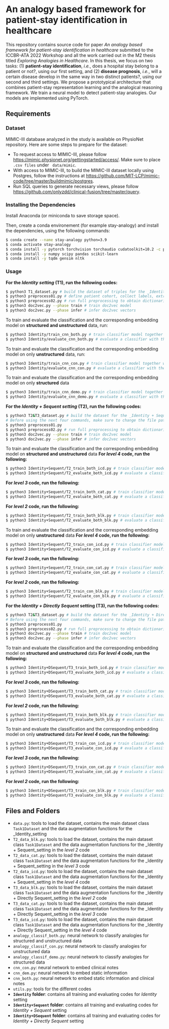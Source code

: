 # An analogy based framework for patient-stay identification in healthcare
This repository contains source code for paper _An analogy based framework for patient-stay identification in healthcare_ submitted to the ICCBR-ATA 2022 Workshop and all the work carried out in the M2 thesis titled _Exploring Analogies in Healthcare_. In this thesis, we focus on two tasks: (1) **patient-stay identification**, _i.e._, does a hospital stay belong to a patient or not?, using our first setting, and (2) **disease prognosis**,  _i.e._, will a certain disease develop in the same way in two distinct patients?, using our second and third settings. We propose a prototypical architecture that combines patient-stay representation learning and the analogical reasoning framework. We train a neural model to detect patient-stay analogies. Our models are implemented using PyTorch.

## Requirements

### Dataset
MIMIC-III database analyzed in the study is available on PhysioNet repository. Here are some steps to prepare for the dataset:

* To request access to MIMIC-III, please follow https://mimic.physionet.org/gettingstarted/access/. Make sure to place ```.csv files``` under ``` data/mimic```.
* With access to MIMIC-III, to build the MIMIC-III dataset locally using Postgres, follow the instructions at https://github.com/MIT-LCP/mimic-code/tree/master/buildmimic/postgres.
* Run SQL queries to generate necessary views, please follow https://github.com/onlyzdd/clinical-fusion/tree/master/query.



### Installing the Dependencies
Install Anaconda (or miniconda to save storage space).

Then, create a conda environement (for example stay-analogy) and install the dependencies, using the following commands:

```bash
$ conda create --name stay-analogy python=3.9
$ conda activate stay-analogy
$ conda install -y pytorch torchvision torchaudio cudatoolkit=10.2 -c pytorch -c=conda-forge
$ conda install -y numpy scipy pandas scikit-learn
$ conda install -y tqdm gensim nltk
```

### Usage

**For the _Identity setting_ (T1), run the following codes:**
  ```bash
  $ python3 T1_dataset.py # build the dataset of triples for the _Identity setting_
  $ python3 preprocess01.py # define patient cohort, collect labels, extract temporal signals, and extract clinical notes
  $ python3 preprocess02.py # run full preprocessing to obtain dictionaries
  $ python3 doc2vec.py --phase train # train doc2vec model
  $ python3 doc2vec.py --phase infer # infer doc2vec vectors
  ```

To train and evaluate the classification and the corresponding embedding model on **structured and unstructured** data, run:
  ```bash
  $ python3 Identity/train_cnn_both.py # train classifier model together with the embedding model 
  $ python3 Identity/evaluate_cnn_both.py # evaluate a classifier with the corresponding embedding model
  ```

To train and evaluate the classification and the corresponding embedding model on only **unstructured** data, run:
  ```bash
  $ python3 Identity/train_cnn_con.py # train classifier model together with the embedding model 
  $ python3 Identity/evaluate_cnn_con.py # evaluate a classifier with the corresponding embedding model
  ```
To train and evaluate the classification and the corresponding embedding model on only **structured** data
  ```bash
  $ python3 Identity/train_cnn_demo.py # train classifier model together with the embedding model 
  $ python3 Identity/evaluate_cnn_demo.py # evaluate a classifier with the corresponding embedding model
  ```
  
**For the _Identity + Sequent setting_ (T2), run the following codes:**

  ```bash
  $ python3 T2&T3_dataset.py # build the dataset for the _Identity + Sequent setting_
  # Before using the next four commands, make sure to change the file path in the script depending on the diagnosis level you are exploring, _e.g._, processed_icd_T2, processed_cat_T2, or processed_blk_T2. Do the same for the mimic file path, _e.g._, mimic_icd_T2, mimic_cat_T2, or mimic_blk_T2.
  $ python3 preprocess01.py 
  $ python3 preprocess02.py # run full preprocessing to obtain dictionaries
  $ python3 doc2vec.py --phase train # train doc2vec model
  $ python3 doc2vec.py --phase infer # infer doc2vec vectors
  ```

To train and evaluate the classification and the corresponding embedding model on **structured and unstructured** data
**For _level 4_ code, run the following:**
  ```bash
  $ python3 Identity+Sequent/T2_train_both_icd.py # train classifier model together with the embedding model 
  $ python3 Identity+Sequent/T2_evaluate_both_icd.py # evaluate a classifier with the corresponding embedding model
  ```

**For _level 3_ code, run the following:**
  ```bash
  $ python3 Identity+Sequent/T2_train_both_cat.py # train classifier model together with the embedding model 
  $ python3 Identity+Sequent/T2_evaluate_both_cat.py # evaluate a classifier with the corresponding embedding model
  ```

**For _level 2_ code, run the following:**
  ```bash
  $ python3 Identity+Sequent/T2_train_both_blk.py # train classifier model together with the embedding model 
  $ python3 Identity+Sequent/T2_evaluate_both_blk.py # evaluate a classifier with the corresponding embedding model
  ```


To train and evaluate the classification and the corresponding embedding model on only **unstructured** data
**For _level 4_ code, run the following:**
  ```bash
  $ python3 Identity+Sequent/T2_train_con_icd.py # train classifier model together with the embedding model 
  $ python3 Identity+Sequent/T2_evaluate_con_icd.py # evaluate a classifier with the corresponding embedding model
  ```

**For _level 3_ code, run the following:**
  ```bash
  $ python3 Identity+Sequent/T2_train_con_cat.py # train classifier model together with the embedding model 
  $ python3 Identity+Sequent/T2_evaluate_con_cat.py # evaluate a classifier with the corresponding embedding model
  ```

**For _level 2_ code, run the following:**
  ```bash
  $ python3 Identity+Sequent/T2_train_con_blk.py # train classifier model together with the embedding model 
  $ python3 Identity+Sequent/T2_evaluate_con_blk.py # evaluate a classifier with the corresponding embedding model
  ```


**For the _Identity + Directly Sequent_ setting (T3), run the following codes:**
  ```bash
  $ python3 T2&T3_dataset.py # build the dataset for the _Identity + Directly Sequent setting_
  # Before using the next four commands, make sure to change the file path in the script depending on the diagnosis level you are exploring, _e.g._, processed_icd_T3, processed_cat_T3, or processed_blk_T3. Do the same for the mimic file path, _e.g._, mimic_icd_T3, mimic_cat_T3, or mimic_blk_T3.
  $ python3 preprocess01.py 
  $ python3 preprocess02.py # run full preprocessing to obtain dictionaries
  $ python3 doc2vec.py --phase train # train doc2vec model
  $ python3 doc2vec.py --phase infer # infer doc2vec vectors
  ```

To train and evaluate the classification and the corresponding embedding model on **structured and unstructured** data
**For _level 4_ code, run the following:**
  ```bash
  $ python3 Identity+DSequent/T3_train_both_icd.py # train classifier model together with the embedding model 
  $ python3 Identity+DSequent/T3_evaluate_both_icd.py # evaluate a classifier with the corresponding embedding model
  ```

**For _level 3_ code, run the following:**
  ```bash
  $ python3 Identity+DSequent/T3_train_both_cat.py # train classifier model together with the embedding model 
  $ python3 Identity+DSequent/T3_evaluate_both_cat.py # evaluate a classifier with the corresponding embedding model
  ```
**For _level 2_ code, run the following:**
  ```bash
  $ python3 Identity+DSequent/T3_train_both_blk.py # train classifier model together with the embedding model 
  $ python3 Identity+DSequent/T3_evaluate_both_blk.py # evaluate a classifier with the corresponding embedding model
  ```


To train and evaluate the classification and the corresponding embedding model on only **unstructured** data
 **For _level 4_ code, run the following:**
  ```bash
  $ python3 Identity+DSequent/T3_train_con_icd.py # train classifier model together with the embedding model 
  $ python3 Identity+DSequent/T3_evaluate_con_icd.py # evaluate a classifier with the corresponding embedding model
```

**For _level 3_ code, run the following:**
  ```bash
  $ python3 Identity+DSequent/T3_train_con_cat.py # train classifier model together with the embedding model 
  $ python3 Identity+DSequent/T3_evaluate_con_cat.py # evaluate a classifier with the corresponding embedding model
  ```

**For _level 2_ code, run the following:**
  ```bash
  $ python3 Identity+DSequent/T3_train_con_blk.py # train classifier model together with the embedding model 
  $ python3 Identity+DSequent/T3_evaluate_con_blk.py # evaluate a classifier with the corresponding embedding model
  ```

  
 
  
  
## Files and Folders

- `data.py`: tools to load the dataset, contains the main dataset class `Task1Dataset` and the data augmentation functions for the _Identity_setting
- `T2_data_blk.py`: tools to load the dataset, contains the main dataset class `Task1Dataset` and the data augmentation functions for the _Identity + Sequent_setting in the _level 2_ code
- `T2_data_cat.py`: tools to load the dataset, contains the main dataset class `Task1Dataset` and the data augmentation functions for the _Identity + Sequent_setting in the _level 3_ code
- `T2_data_icd.py`: tools to load the dataset, contains the main dataset class `Task1Dataset` and the data augmentation functions for the _Identity + Sequent_setting in the _level 4_ code
- `T3_data_blk.py`: tools to load the dataset, contains the main dataset class `Task1Dataset` and the data augmentation functions for the _Identity + Directly Sequent_setting in the _level 2_ code
- `T3_data_cat.py`: tools to load the dataset, contains the main dataset class `Task1Dataset` and the data augmentation functions for the _Identity + Directly Sequent_setting in the _level 3_ code
- `T3_data_icd.py`: tools to load the dataset, contains the main dataset class `Task1Dataset` and the data augmentation functions for the _Identity + Directly Sequent_setting in the _level 4_ code
- `analogy_classif_both.py`: neural network to classify analogies for structured and unstructured data
- `analogy_classif_con.py`: neural network to classify analogies for unstructured data
- `analogy_classif_demo.py`: neural network to classify analogies for structured data
- `cnn_con.py`: neural network to embed clinical notes
- `cnn_dem.py`: neural network to embed static information
- `cnn_both.py`: neural network to embed static information and clinical notes
- `utils.py`: tools for the different codes
- **`Identity` folder**: contains all training and evaluating codes for _Identity_ setting
- **`Identity+Sequent` folder**: contains all training and evaluating codes for _Identity + Sequent_ setting
- **`Identity+DSequent` folder**: contains all training and evaluating codes for _Identity + Directly Sequent_ setting
